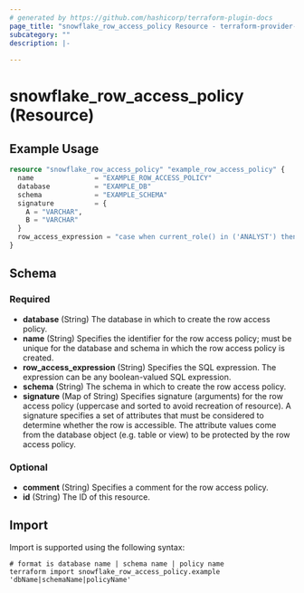 ```yaml
---
# generated by https://github.com/hashicorp/terraform-plugin-docs
page_title: "snowflake_row_access_policy Resource - terraform-provider-snowflake"
subcategory: ""
description: |-
  
---
```


# snowflake_row_access_policy (Resource)



## Example Usage

```terraform
resource "snowflake_row_access_policy" "example_row_access_policy" {
  name               = "EXAMPLE_ROW_ACCESS_POLICY"
  database           = "EXAMPLE_DB"
  schema             = "EXAMPLE_SCHEMA"
  signature          = {
    A = "VARCHAR",
    B = "VARCHAR"
  }
  row_access_expression = "case when current_role() in ('ANALYST') then true else false end"
}
```

<!-- schema generated by tfplugindocs -->
## Schema

### Required

- **database** (String) The database in which to create the row access policy.
- **name** (String) Specifies the identifier for the row access policy; must be unique for the database and schema in which the row access policy is created.
- **row_access_expression** (String) Specifies the SQL expression. The expression can be any boolean-valued SQL expression.
- **schema** (String) The schema in which to create the row access policy.
- **signature** (Map of String) Specifies signature (arguments) for the row access policy (uppercase and sorted to avoid recreation of resource). A signature specifies a set of attributes that must be considered to determine whether the row is accessible. The attribute values come from the database object (e.g. table or view) to be protected by the row access policy.

### Optional

- **comment** (String) Specifies a comment for the row access policy.
- **id** (String) The ID of this resource.

## Import

Import is supported using the following syntax:

```shell
# format is database name | schema name | policy name
terraform import snowflake_row_access_policy.example 'dbName|schemaName|policyName'
```
